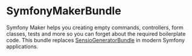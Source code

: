SymfonyMakerBundle
==================

Symfony Maker helps you creating empty commands, controllers, form classes,
tests and more so you can forget about the required boilerplate code. This
bundle replaces [SensioGeneratorBundle](https://github.com/sensiolabs/SensioGeneratorBundle)
in modern Symfony applications.
